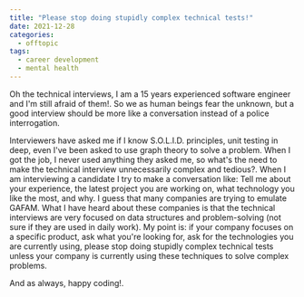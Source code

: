 ```yaml
---
title: "Please stop doing stupidly complex technical tests!"
date: 2021-12-28
categories:
  - offtopic
tags:
  - career development
  - mental health
---
```


Oh the technical interviews, I am a 15 years experienced software engineer and I'm still afraid of them!. So we as human beings fear the unknown, but a good interview should be more like a conversation instead of a police interrogation.

Interviewers have asked me if I know S.O.L.I.D. principles, unit testing in deep, even I've been asked to use graph theory to solve a problem. When I got the job, I never used anything they asked me, so what's the need to make the technical interview unnecessarily complex and tedious?. When I am interviewing a candidate I try to make a conversation like: Tell me about your experience, the latest project you are working on, what technology you like the most, and why. I guess that many companies are trying to emulate GAFAM. What I have heard about these companies is that the technical interviews are very focused on data structures and problem-solving (not sure if they are used in daily work). My point is: if your company focuses on a specific product, ask what you're looking for, ask for the technologies you are currently using, please stop doing stupidly complex technical tests unless your company is currently using these techniques to solve complex problems.

And as always, happy coding!.
